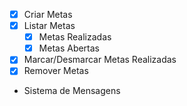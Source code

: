 - [x] Criar Metas
- [x] Listar Metas
    - [x] Metas Realizadas
    - [x] Metas Abertas
- [x] Marcar/Desmarcar Metas Realizadas
- [x] Remover Metas
- Sistema de Mensagens